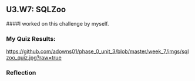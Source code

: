 ## U3.W7: SQLZoo

####I worked on this challenge by myself.



### My Quiz Results:
<!-- Include the link to your image (saved in the imgs folder) to display it inline. -->

https://github.com/adowns01/phase_0_unit_3/blob/master/week_7/imgs/sqlzoo_quiz.jpg?raw=true




### Reflection
